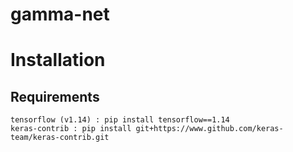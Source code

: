 # gamma-net



# Installation

## Requirements

```shell
tensorflow (v1.14) : pip install tensorflow==1.14
keras-contrib : pip install git+https://www.github.com/keras-team/keras-contrib.git
```

